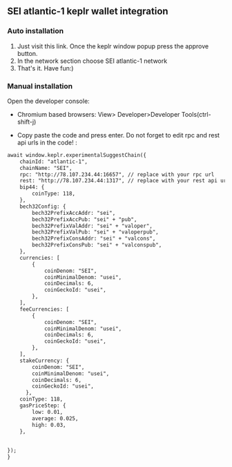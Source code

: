## SEI atlantic-1 keplr wallet integration
<!--
#### Requirements 
[keplr wallet extension](https://google.com)
-->
### Auto installation
1) Just visit this link. Once the keplr window popup press the approve button.  
2) In the network section choose SEI atlantic-1 network  
3) That's it. Have fun:)  

### Manual installation

Open the developer console:

- Chromium based browsers: View> Developer>Developer Tools(ctrl-shift-j)

- Copy paste the code and press enter. Do not forget to edit rpc and rest api urls in the code! :


```markdown
await window.keplr.experimentalSuggestChain({
    chainId: "atlantic-1",
    chainName: "SEI",
    rpc: "http://78.107.234.44:16657", // replace with your rpc url
    rest: "http://78.107.234.44:1317", // replace with your rest api url
    bip44: {
        coinType: 118,
    },
    bech32Config: {
        bech32PrefixAccAddr: "sei",
        bech32PrefixAccPub: "sei" + "pub",
        bech32PrefixValAddr: "sei" + "valoper",
        bech32PrefixValPub: "sei" + "valoperpub",
        bech32PrefixConsAddr: "sei" + "valcons",
        bech32PrefixConsPub: "sei" + "valconspub",
    },
    currencies: [ 
        { 
            coinDenom: "SEI", 
            coinMinimalDenom: "usei", 
            coinDecimals: 6, 
            coinGeckoId: "usei", 
        }, 
    ],
    feeCurrencies: [
        {
            coinDenom: "SEI",
            coinMinimalDenom: "usei",
            coinDecimals: 6,
            coinGeckoId: "usei",
        },
    ],
    stakeCurrency: {
        coinDenom: "SEI",
        coinMinimalDenom: "usei",
        coinDecimals: 6,
        coinGeckoId: "usei",
      },
    coinType: 118,
    gasPriceStep: {
        low: 0.01,
        average: 0.025,
        high: 0.03,
    },
    
  
});
}
```
